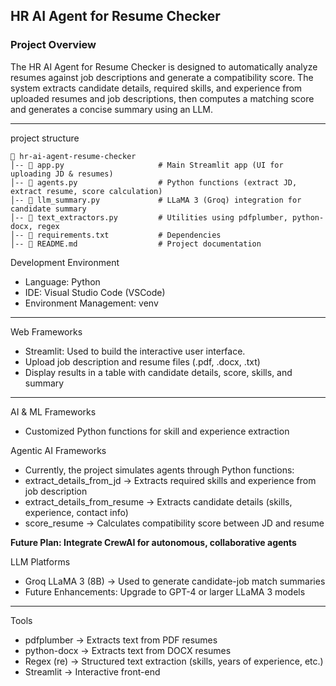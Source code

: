 ## HR AI Agent for Resume Checker
### Project Overview 

The HR AI Agent for Resume Checker is designed to automatically analyze resumes against job descriptions and 
generate a compatibility score. The system extracts candidate details, required skills, and experience from 
uploaded resumes and job descriptions, then computes a matching score and generates a concise summary using an LLM.

---
project structure
```
📁 hr-ai-agent-resume-checker
│-- 📄 app.py                     # Main Streamlit app (UI for uploading JD & resumes)
│-- 📄 agents.py                  # Python functions (extract JD, extract resume, score calculation)
│-- 📄 llm_summary.py             # LLaMA 3 (Groq) integration for candidate summary
│-- 📄 text_extractors.py         # Utilities using pdfplumber, python-docx, regex
│-- 📄 requirements.txt           # Dependencies
│-- 📄 README.md                  # Project documentation
```
Development Environment

* Language: Python
* IDE: Visual Studio Code (VSCode)
* Environment Management: venv
---
  
Web Frameworks

* Streamlit: Used to build the interactive user interface.
* Upload job description and resume files (.pdf, .docx, .txt)
* Display results in a table with candidate details, score, skills, and summary
---
  
AI & ML Frameworks
* Customized Python functions for skill and experience extraction
  
Agentic AI Frameworks
* Currently, the project simulates agents through Python functions:
* extract_details_from_jd → Extracts required skills and experience from job description
* extract_details_from_resume → Extracts candidate details (skills, experience, contact info)
* score_resume → Calculates compatibility score between JD and resume

**Future Plan: Integrate CrewAI for autonomous, collaborative agents** 


LLM Platforms

* Groq LLaMA 3 (8B) → Used to generate candidate-job match summaries
* Future Enhancements: Upgrade to GPT-4 or larger LLaMA 3 models
---
Tools

* pdfplumber → Extracts text from PDF resumes
* python-docx → Extracts text from DOCX resumes
* Regex (re) → Structured text extraction (skills, years of experience, etc.)
* Streamlit → Interactive front-end
